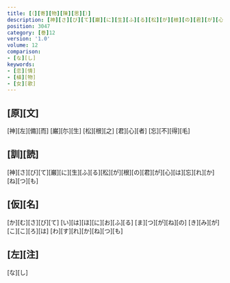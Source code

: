 ```yaml
---
title: [（][寄][物][陳][思][）]
description: [神][さ][び][て][巌][に][生][ふ][る][松][が][根][の][君][が][心][は][忘][れ][か][ね][つ][も]
position: 3047
category: [巻]12
version: '1.0'
volume: 12
comparison:
- [な][し]
keywords:
- [恋][情]
- [植][物]
- [女][歌]
---
```


## [原][文]

[神][左][備][而] [巌][尓][生] [松][根][之] [君][心][者] [忘][不][得][毛]

## [訓][読]

[神][さ][び][て][巌][に][生][ふ][る][松][が][根][の][君][が][心][は][忘][れ][か][ね][つ][も]

## [仮][名]

[か][む][さ][び][て] [い][は][ほ][に][お][ふ][る] [ま][つ][が][ね][の] [き][み][が][こ][こ][ろ][は] [わ][す][れ][か][ね][つ][も]

## [左][注]

[な][し]
